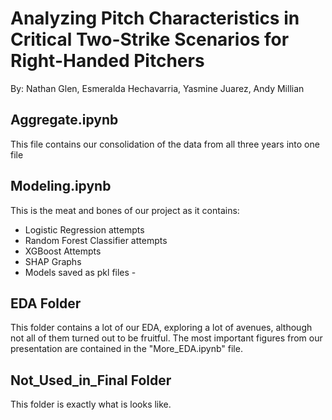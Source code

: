 # Analyzing Pitch Characteristics in Critical Two-Strike Scenarios for Right-Handed Pitchers
By: Nathan Glen, Esmeralda Hechavarria, Yasmine Juarez, Andy Millian 

## Aggregate.ipynb 
This file contains our consolidation of the data from all three years into one file 

## Modeling.ipynb

This is the meat and bones of our project as it contains: 
- Logistic Regression attempts
- Random Forest Classifier attempts
- XGBoost Attempts
- SHAP Graphs
- Models saved as pkl files - 
## EDA Folder
This folder contains a lot of our EDA, exploring a lot of avenues, although not all of them turned out to be fruitful. The most important figures from our presentation are contained in the "More_EDA.ipynb" file. 

## Not_Used_in_Final Folder
This folder is exactly what is looks like. 

